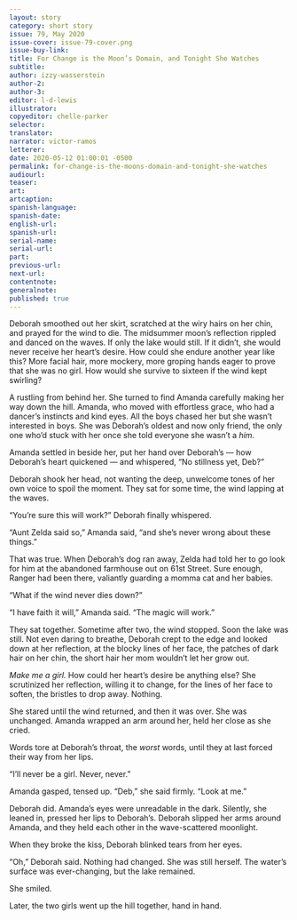 ```yaml
---
layout: story
category: short story
issue: 79, May 2020
issue-cover: issue-79-cover.png
issue-buy-link:
title: For Change is the Moon’s Domain, and Tonight She Watches
subtitle:
author: izzy-wasserstein
author-2:
author-3:
editor: l-d-lewis
illustrator:
copyeditor: chelle-parker
selector:
translator:
narrator: victor-ramos
letterer:
date: 2020-05-12 01:00:01 -0500
permalink: for-change-is-the-moons-domain-and-tonight-she-watches
audiourl:
teaser:
art:
artcaption:
spanish-language:
spanish-date:
english-url:
spanish-url:
serial-name:
serial-url:
part:
previous-url:
next-url:
contentnote:
generalnote:
published: true
---
```


Deborah smoothed out her skirt, scratched at the wiry hairs on her chin, and prayed for the wind to die. The midsummer moon’s reflection rippled and danced on the waves. If only the lake would still. If it didn’t, she would never receive her heart’s desire. How could she endure another year like this? More facial hair, more mockery, more groping hands eager to prove that she was no girl. How would she survive to sixteen if the wind kept swirling?

A rustling from behind her. She turned to find Amanda carefully making her way down the hill. Amanda, who moved with effortless grace, who had a dancer’s instincts and kind eyes. All the boys chased her but she wasn’t interested in boys. She was Deborah’s oldest and now only friend, the only one who’d stuck with her once she told everyone she wasn’t a _him_.

Amanda settled in beside her, put her hand over Deborah’s — how Deborah’s heart quickened — and whispered, “No stillness yet, Deb?”

Deborah shook her head, not wanting the deep, unwelcome tones of her own voice to spoil the moment. They sat for some time, the wind lapping at the waves.

“You’re sure this will work?” Deborah finally whispered.

“Aunt Zelda said so,” Amanda said, “and she’s never wrong about these things.”

That was true. When Deborah’s dog ran away, Zelda had told her to go look for him at the abandoned farmhouse out on 61st Street. Sure enough, Ranger had been there, valiantly guarding a momma cat and her babies.

“What if the wind never dies down?”

“I have faith it will,” Amanda said. “The magic will work.”

They sat together. Sometime after two, the wind stopped. Soon the lake was still. Not even daring to breathe, Deborah crept to the edge and looked down at her reflection, at the blocky lines of her face, the patches of dark hair on her chin, the short hair her mom wouldn’t let her grow out.

_Make me a girl._ How could her heart’s desire be anything else? She scrutinized her reflection, willing it to change, for the lines of her face to soften, the bristles to drop away. Nothing.

She stared until the wind returned, and then it was over. She was unchanged. Amanda wrapped an arm around her, held her close as she cried.

Words tore at Deborah’s throat, the _worst_ words, until they at last forced their way from her lips.

“I’ll never be a girl. Never, never.”

Amanda gasped, tensed up. “Deb,” she said firmly. “Look at me.”

Deborah did. Amanda’s eyes were unreadable in the dark. Silently, she leaned in, pressed her lips to Deborah’s. Deborah slipped her arms around Amanda, and they held each other in the wave-scattered moonlight.

When they broke the kiss, Deborah blinked tears from her eyes.

“Oh,” Deborah said. Nothing had changed. She was still herself. The water’s surface was ever-changing, but the lake remained.

She smiled.

Later, the two girls went up the hill together, hand in hand.
